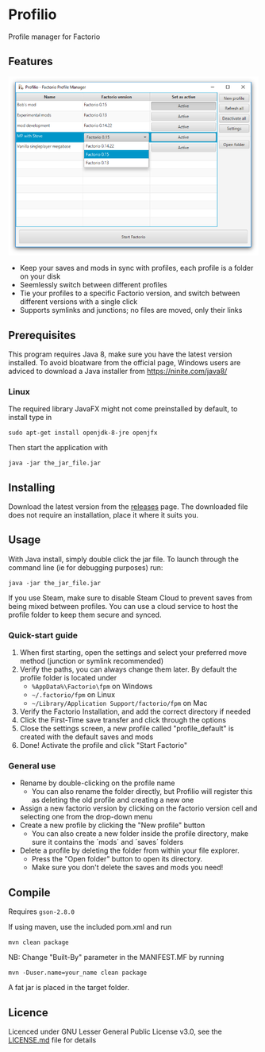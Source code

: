 # Profilio
Profile manager for Factorio

## Features

![image](readme_images/Main.png)

* Keep your saves and mods in sync with profiles, each profile is a folder on your disk
* Seemlessly switch between different profiles
* Tie your profiles to a specific Factorio version, and switch between different versions with a single click
* Supports symlinks and junctions; no files are moved, only their links

## Prerequisites

This program requires Java 8, make sure you have the latest version installed. To avoid bloatware from the official page, Windows users are adviced to download a Java installer from https://ninite.com/java8/

### Linux

The required library JavaFX might not come preinstalled by default, to install type in

    sudo apt-get install openjdk-8-jre openjfx

Then start the application with

    java -jar the_jar_file.jar

## Installing

Download the latest version from the [releases](https://github.com/Artorp/Profilio/releases) page. The downloaded file does not require an installation, place it where it suits you.

## Usage

With Java install, simply double click the jar file. To launch through the command line (ie for debugging purposes) run:

    java -jar the_jar_file.jar

If you use Steam, make sure to disable Steam Cloud to prevent saves from being mixed between profiles. You can use a cloud service to host the profile folder to keep them secure and synced.

### Quick-start guide

1. When first starting, open the settings and select your preferred move method (junction or symlink recommended)
2. Verify the paths, you can always change them later. By default the profile folder is located under 
   -  `%AppData%\Factorio\fpm` on Windows
   -  `~/.factorio/fpm` on Linux
   -  `~/Library/Application Support/factorio/fpm` on Mac
3. Verify the Factorio Installation, and add the correct directory if needed
4. Click the First-Time save transfer and click through the options
5. Close the settings screen, a new profile called "profile_default" is created with the default saves and mods
6. Done! Activate the profile and click "Start Factorio"

### General use

- Rename by double-clicking on the profile name
  - You can also rename the folder directly, but Profilio will register this as deleting the old profile and creating a new one
- Assign a new factorio version by clicking on the factorio version cell and selecting one from the drop-down menu
- Create a new profile by clicking the "New profile" button
  - You can also create a new folder inside the profile directory, make sure it contains the ´mods´ and ´saves´ folders
- Delete a profile by deleting the folder from within your file explorer.
  - Press the "Open folder" button to open its directory.
  - Make sure you don't delete the saves and mods you need!

## Compile

Requires `gson-2.8.0`

If using maven, use the included pom.xml and run

    mvn clean package

NB: Change "Built-By" parameter in the MANIFEST.MF by running

    mvn -Duser.name=your_name clean package

A fat jar is placed in the target folder.

## Licence

Licenced under GNU Lesser General Public License v3.0, see the [LICENSE.md](LICENSE.md) file for details

